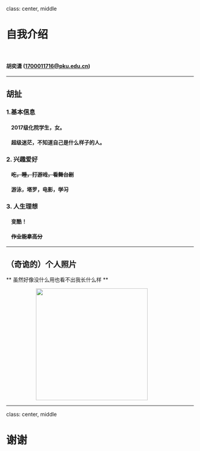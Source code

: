 class: center, middle

# 自我介绍

&nbsp;
&nbsp;

#### 胡奕潇 (1700011716@pku.edu.cn)  


---

## 胡扯

### 1.基本信息

#### &nbsp; &nbsp; 2017级化院学生，女。

#### &nbsp; &nbsp; 超级迷茫，不知道自己是什么样子的人。

### 2. 兴趣爱好

#### &nbsp; &nbsp; ~~吃，睡，打游戏，看舞台剧~~

#### &nbsp; &nbsp; 游泳，塔罗，电影，~~学习~~

### 3. 人生理想

#### &nbsp; &nbsp; 变酷！

#### &nbsp; &nbsp; ~~作业能拿高分~~
---



## （奇诡的）个人照片

** 虽然好像没什么用也看不出我长什么样 **

<img src="http://wx4.sinaimg.cn/mw690/006KokKzly1figybvzfgxj30qo0zkn3n.jpg" width=300 style="margin: 0px 80px">

---



class: center, middle

# 谢谢

